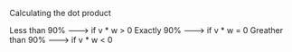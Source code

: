 Calculating the dot product

Less than 90% ---> if v * w > 0
Exactly 90% --->     if v * w = 0
Greather than 90% ---> if  v * w < 0